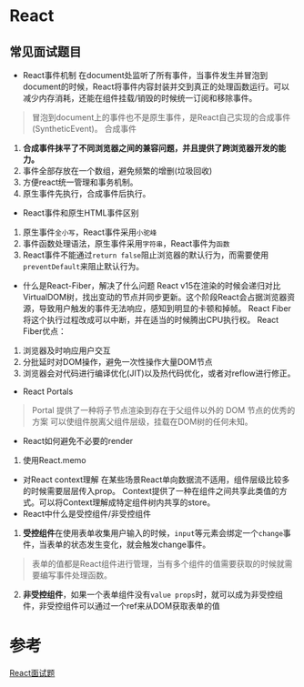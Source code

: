 # React
## 常见面试题目
- React事件机制
在document处监听了所有事件，当事件发生并冒泡到document的时候，React将事件内容封装并交到真正的处理函数运行。可以减少内存消耗，还能在组件挂载/销毁的时候统一订阅和移除事件。
> 冒泡到document上的事件也不是原生事件，是React自己实现的合成事件(SyntheticEvent)。
合成事件  
1. **合成事件抹平了不同浏览器之间的兼容问题，并且提供了跨浏览器开发的能力。**
2. 事件全部存放在一个数组，避免频繁的增删(垃圾回收)
3. 方便react统一管理和事务机制。
4. 原生事件先执行，合成事件后执行。
- React事件和原生HTML事件区别
1. 原生事件`全小写`，React事件采用`小驼峰`
2. 事件函数处理语法，原生事件采用`字符串`，React事件为`函数`
3. React事件不能通过`return false`阻止浏览器的默认行为，而需要使用`preventDefault`来阻止默认行为。
- 什么是React-Fiber，解决了什么问题
React v15在渲染的时候会递归对比VirtualDOM树，找出变动的节点并同步更新。这个阶段React会占据浏览器资源，导致用户触发的事件无法响应，感知到明显的卡顿和掉帧。
React Fiber将这个执行过程改成可以中断，并在适当的时候腾出CPU执行权。
React Fiber优点：
1. 浏览器及时响应用户交互
2. 分批延时对DOM操作，避免一次性操作大量DOM节点
3. 浏览器会对代码进行编译优化(JIT)以及热代码优化，或者对reflow进行修正。
- React Portals
> Portal 提供了一种将子节点渲染到存在于父组件以外的 DOM 节点的优秀的方案
可以使组件脱离父组件层级，挂载在DOM树的任何未知。
- React如何避免不必要的render
1. 使用React.memo
- 对React context理解
在某些场景React单向数据流不适用，组件层级比较多的时候需要层层传入prop。
Context提供了一种在组件之间共享此类值的方式。可以将Context理解成特定组件树内共享的store。
- React中什么是受控组件/非受控组件
1. **受控组件**在使用表单收集用户输入的时候，`input`等元素会绑定一个`change`事件，当表单的状态发生变化，就会触发change事件。
> 表单的值都是React组件进行管理，当有多个组件的值需要获取的时候就需要编写事件处理函数。
2. **非受控组件**，如果一个表单组件没有`value props`时，就可以成为非受控组件，非受控组件可以通过一个ref来从DOM获取表单的值
# 参考
[React面试题](https://juejin.cn/post/6941546135827775525)